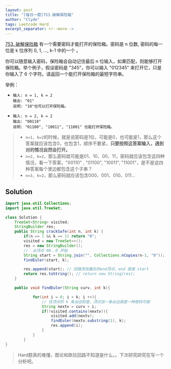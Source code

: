 ```yaml
---
layout: post
title: "[每日一题]753.破解保险箱"
author: "Clyde"
tags: Leetcode Hard
excerpt_separator: <!--more-->
---
```


[753. 破解保险箱](https://leetcode.cn/problems/cracking-the-safe/) 有一个需要密码才能打开的保险箱。密码是 n 位数, 密码的每一位是 k 位序列 0, 1, ..., k-1 中的一个 。<!--more-->

你可以随意输入密码，保险箱会自动记住最后 n 位输入，如果匹配，则能够打开保险箱。举个例子，假设密码是 "345"，你可以输入 "012345" 来打开它，只是你输入了 6 个字符。请返回一个能打开保险箱的最短字符串。

举例：

- ```
  输入: n = 1, k = 2
  输出: "01"
  说明: "10"也可以打开保险箱。
  ```

- ```
  输入: n = 2, k = 2
  输出: "00110"
  说明: "01100", "10011", "11001" 也能打开保险箱。
  ```

> - `n=1, k=2`的时候，就是说密码是1位，可能是0，也可能是1，那么这个答案就应该包含0，也包含1，顺序不要紧，**只要按照这答案输入，遇到对的情况自然会打开。**
> - `n=2, k=2`，那么密码就可能是01、10、00、11，密码就应该包含这四种情况，看一下答案，"00110" , "01100", "10011", "11001"，是不是这四种答案每个里边都包含这个子串？
> - `n=3, k=2`，那么密码就应该包含000、001、010、011...

## Solution 

```java
import java.util.Collections;
import java.util.TreeSet;

class Solution {
    TreeSet<String> visited;
    StringBuilder res;
    public String crackSafe(int n, int k) {
        if(n == 1 && k == 1) return "0";
        visited = new TreeSet<>();
        res = new StringBuilder();
        //  从顶点 00..0 开始
        String start = String.join("", Collections.nCopies(n-1, "0"));;
        findEuler(start, k);

        res.append(start); // 回路添加最后的end顶点，end 就是 start
        return res.toString(); // return new String(res);
    }

    public void findEuler(String curv, int k){

            for(int i = 0; i < k; i ++){
                // 往顶点的 k 条出边检查，顶点加一条出边就是一种密码可能
                String nextv = curv + i;
                if(!visited.contains(nextv)){
                    visited.add(nextv);
                    findEuler(nextv.substring(1), k);
                    res.append(i);
                }
            }
        }
}
```

> Hard题真的难懂，图论和欧拉回路不知道是什么。。下次研究研究在写一个分析吧。

